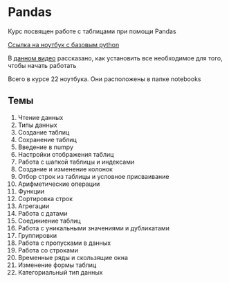 # Pandas
Курс посвящен работе с таблицами при помощи Pandas

[Ссылка на ноутбук с базовым python](https://github.com/victorlymarev/pandas/blob/main/notebooks/python.ipynb)

В [данном видео](https://youtu.be/5z0G4Dzii-M) рассказано, как установить все необходимое для того, чтобы начать работать 

Всего в курсе 22 ноутбука. Они расположены в папке notebooks

## Темы
1. Чтение данных
2. Типы данных
3. Создание таблиц
4. Сохранение таблиц
5. Введение в numpy
6. Настройки отображения таблиц
7. Работа с шапкой таблицы и индексами
8. Создание и изменение колонок
9. Отбор строк из таблицы и условное присваивание
10. Арифметические операции
11. Функции
12. Сортировка строк
13. Агрегации
14. Работа с датами
15. Соединиение таблиц
16. Работа с уникальными значениями и дубликатами
17. Группировки
18. Работа с пропусками в данных
19. Работа со строками
20. Временные ряды и скользящие окна
21. Изменение формы таблиц
22. Категориальный тип данных